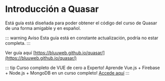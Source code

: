 # Introducción a Quasar

Está guía está diseñada para poder obtener el código del curso de Quasar de una forma amigable y en español.

::: warning Aviso
Esta guía está en constante actualización, podría no estar completa.
:::

Ver guía aquí [https://bluuweb.github.io/quasar/](https://bluuweb.github.io/quasar/)

::: tip Curso completo de VUE de cero a Experto!
Aprende Vue.js + Firebase + Node.js + MongoDB en un curso completo!
[Accede aquí](http://curso-vue-js-udemy.bluuweb.cl)
:::
